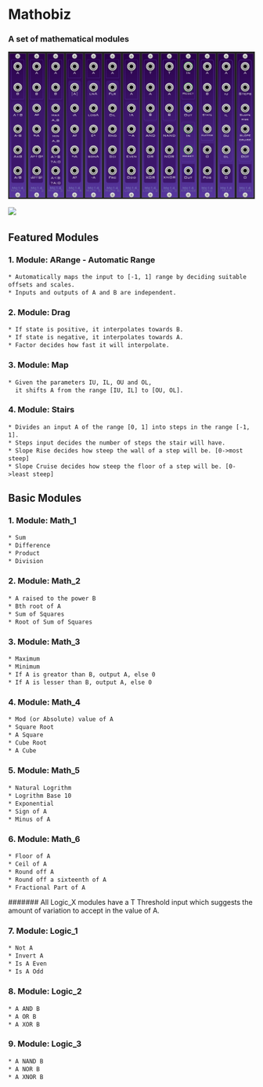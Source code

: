 # Mathobiz
### A set of mathematical modules

![AllModules](docs/AllModules.png)
 
 [![](https://img.shields.io/discord/872811194170347520?color=%237289da&logoColor=%23424549)](https://discord.gg/Ar6Zuj2m82)
 
## Featured Modules

### 1. Module: ARange - Automatic Range
    * Automatically maps the input to [-1, 1] range by deciding suitable offsets and scales.
    * Inputs and outputs of A and B are independent.

### 2. Module: Drag
    * If state is positive, it interpolates towards B.
    * If state is negative, it interpolates towards A.
    * Factor decides how fast it will interpolate.

### 3. Module: Map
    * Given the parameters IU, IL, OU and OL, 
      it shifts A from the range [IU, IL] to [OU, OL].
 
### 4. Module: Stairs
    * Divides an input A of the range [0, 1] into steps in the range [-1, 1].
    * Steps input decides the number of steps the stair will have.
    * Slope Rise decides how steep the wall of a step will be. [0->most steep]
    * Slope Cruise decides how steep the floor of a step will be. [0->least steep]
 
## Basic Modules

### 1. Module: Math_1 
    * Sum
    * Difference
    * Product
    * Division
    
### 2. Module: Math_2 
    * A raised to the power B 
    * Bth root of A
    * Sum of Squares
    * Root of Sum of Squares
    
### 3. Module: Math_3
    * Maximum 
    * Minimum
    * If A is greator than B, output A, else 0
    * If A is lesser than B, output A, else 0
    
### 4. Module: Math_4
    * Mod (or Absolute) value of A
    * Square Root
    * A Square
    * Cube Root
    * A Cube
    
### 5. Module: Math_5
    * Natural Logrithm
    * Logrithm Base 10
    * Exponential
    * Sign of A
    * Minus of A
    
### 6. Module: Math_6
    * Floor of A
    * Ceil of A
    * Round off A 
    * Round off a sixteenth of A 
    * Fractional Part of A

####### All Logic_X modules have a T Threshold input which suggests the amount of variation to accept in the value of A.     

### 7. Module: Logic_1
    * Not A
    * Invert A
    * Is A Even 
    * Is A Odd 
     
### 8. Module: Logic_2
    * A AND B
    * A OR B
    * A XOR B  
     
### 9. Module: Logic_3
    * A NAND B
    * A NOR B
    * A XNOR B 
